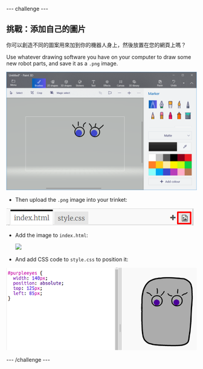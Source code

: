 \--- challenge \---

## 挑戰：添加自己的圖片

你可以創造不同的圖案用來加到你的機器人身上，然後放置在您的網頁上嗎？

Use whatever drawing software you have on your computer to draw some new robot parts, and save it as a `.png` image.

![screenshot](images/robot-eyes-edit.png)

+ Then upload the `.png` image into your trinket:

![screenshot](images/robot-image-add.png)

+ Add the image to `index.html`: 

    <img id="purpleeyes" src="purpleeyes.png">
    

+ And add CSS code to `style.css` to position it:

![screenshot](images/robot-use-purple-eyes.png)

\--- /challenge \---